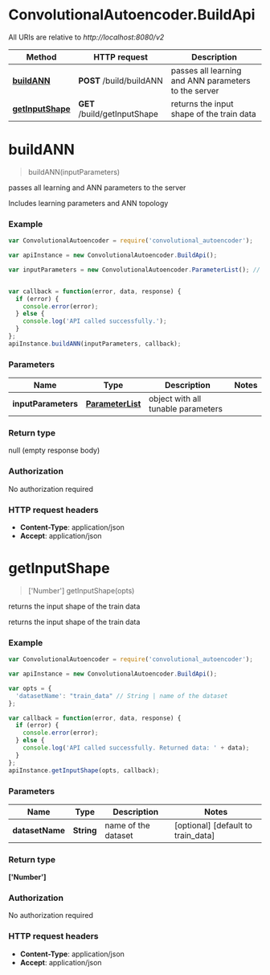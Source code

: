 # ConvolutionalAutoencoder.BuildApi

All URIs are relative to *http://localhost:8080/v2*

Method | HTTP request | Description
------------- | ------------- | -------------
[**buildANN**](BuildApi.md#buildANN) | **POST** /build/buildANN | passes all learning and ANN parameters to the server
[**getInputShape**](BuildApi.md#getInputShape) | **GET** /build/getInputShape | returns the input shape of the train data


<a name="buildANN"></a>
# **buildANN**
> buildANN(inputParameters)

passes all learning and ANN parameters to the server

Includes learning parameters and ANN topology

### Example
```javascript
var ConvolutionalAutoencoder = require('convolutional_autoencoder');

var apiInstance = new ConvolutionalAutoencoder.BuildApi();

var inputParameters = new ConvolutionalAutoencoder.ParameterList(); // ParameterList | object with all tunable parameters


var callback = function(error, data, response) {
  if (error) {
    console.error(error);
  } else {
    console.log('API called successfully.');
  }
};
apiInstance.buildANN(inputParameters, callback);
```

### Parameters

Name | Type | Description  | Notes
------------- | ------------- | ------------- | -------------
 **inputParameters** | [**ParameterList**](ParameterList.md)| object with all tunable parameters | 

### Return type

null (empty response body)

### Authorization

No authorization required

### HTTP request headers

 - **Content-Type**: application/json
 - **Accept**: application/json

<a name="getInputShape"></a>
# **getInputShape**
> [&#39;Number&#39;] getInputShape(opts)

returns the input shape of the train data

returns the input shape of the train data

### Example
```javascript
var ConvolutionalAutoencoder = require('convolutional_autoencoder');

var apiInstance = new ConvolutionalAutoencoder.BuildApi();

var opts = { 
  'datasetName': "train_data" // String | name of the dataset
};

var callback = function(error, data, response) {
  if (error) {
    console.error(error);
  } else {
    console.log('API called successfully. Returned data: ' + data);
  }
};
apiInstance.getInputShape(opts, callback);
```

### Parameters

Name | Type | Description  | Notes
------------- | ------------- | ------------- | -------------
 **datasetName** | **String**| name of the dataset | [optional] [default to train_data]

### Return type

**[&#39;Number&#39;]**

### Authorization

No authorization required

### HTTP request headers

 - **Content-Type**: application/json
 - **Accept**: application/json

